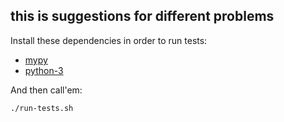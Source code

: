 ## this is suggestions for different problems

Install these dependencies in order to run tests:

- [mypy](http://www.mypy-lang.org/)
- [python-3](https://www.python.org/)

And then call'em:

```bash
./run-tests.sh
```
